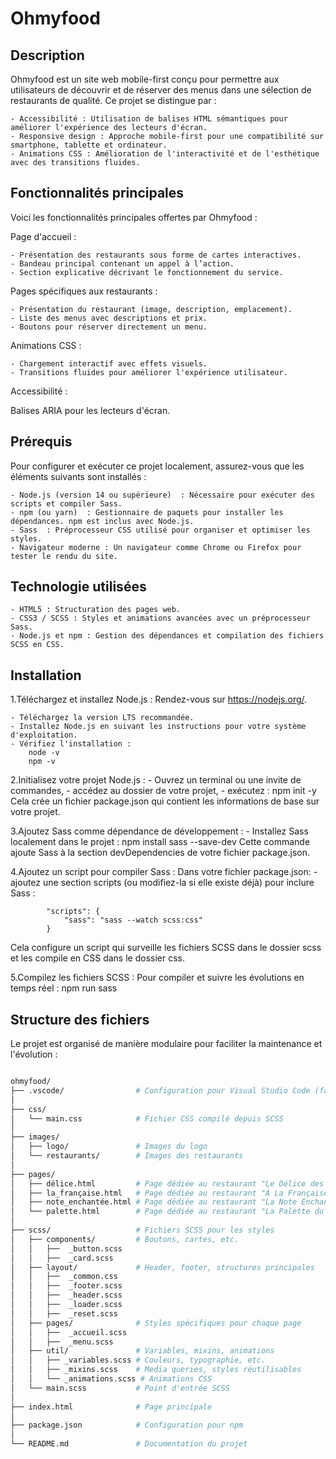 # Ohmyfood

## Description

Ohmyfood est un site web mobile-first conçu pour permettre aux utilisateurs de découvrir et de réserver des menus dans une sélection de restaurants de qualité. Ce projet se distingue par :

    - Accessibilité : Utilisation de balises HTML sémantiques pour améliorer l'expérience des lecteurs d'écran.
    - Responsive design : Approche mobile-first pour une compatibilité sur smartphone, tablette et ordinateur.
    - Animations CSS : Amélioration de l'interactivité et de l'esthétique avec des transitions fluides.

## Fonctionnalités principales

Voici les fonctionnalités principales offertes par Ohmyfood :

Page d'accueil :

    - Présentation des restaurants sous forme de cartes interactives.
    - Bandeau principal contenant un appel à l’action.
    - Section explicative décrivant le fonctionnement du service.

Pages spécifiques aux restaurants :

    - Présentation du restaurant (image, description, emplacement).
    - Liste des menus avec descriptions et prix.
    - Boutons pour réserver directement un menu.

Animations CSS :

    - Chargement interactif avec effets visuels.
    - Transitions fluides pour améliorer l'expérience utilisateur.

Accessibilité :

Balises ARIA pour les lecteurs d'écran.

## Prérequis

Pour configurer et exécuter ce projet localement, assurez-vous que les éléments suivants sont installés :

    - Node.js (version 14 ou supérieure)  : Nécessaire pour exécuter des scripts et compiler Sass.
    - npm (ou yarn)  : Gestionnaire de paquets pour installer les dépendances. npm est inclus avec Node.js.
    - Sass  : Préprocesseur CSS utilisé pour organiser et optimiser les styles. 
    - Navigateur moderne : Un navigateur comme Chrome ou Firefox pour tester le rendu du site.

## Technologie utilisées

    - HTML5 : Structuration des pages web.
    - CSS3 / SCSS : Styles et animations avancées avec un préprocesseur Sass.
    - Node.js et npm : Gestion des dépendances et compilation des fichiers SCSS en CSS.

## Installation

1.Téléchargez et installez Node.js : Rendez-vous sur <https://nodejs.org/>.

    - Téléchargez la version LTS recommandée.
    - Installez Node.js en suivant les instructions pour votre système d'exploitation.
    - Vérifiez l'installation :
        node -v
        npm -v

2.Initialisez votre projet Node.js :
    - Ouvrez un terminal ou une invite de commandes,
    - accédez au dossier de votre projet,
    - exécutez : npm init -y
Cela crée un fichier package.json qui contient les informations de base sur votre projet.

3.Ajoutez Sass comme dépendance de développement :
    - Installez Sass localement dans le projet : npm install sass --save-dev
Cette commande ajoute Sass à la section devDependencies de votre fichier package.json.

4.Ajoutez un script pour compiler Sass :
Dans votre fichier package.json:
    - ajoutez une section scripts (ou modifiez-la si elle existe déjà) pour inclure Sass :

            "scripts": {
                "sass": "sass --watch scss:css"
            }
Cela configure un script qui surveille les fichiers SCSS dans le dossier scss et les compile en CSS dans le dossier css.

5.Compilez les fichiers SCSS :
Pour compiler et suivre les évolutions en temps réel : npm run sass

## Structure des fichiers

Le projet est organisé de manière modulaire pour faciliter la maintenance et l'évolution :

```sh

ohmyfood/
├── .vscode/                # Configuration pour Visual Studio Code (facultatif)
│
├── css/
│   └── main.css            # Fichier CSS compilé depuis SCSS
│
├── images/
│   ├── logo/               # Images du logo
│   └── restaurants/        # Images des restaurants
│
├── pages/
│   ├── délice.html         # Page dédiée au restaurant "Le Délice des Sens"
│   ├── la_française.html   # Page dédiée au restaurant "À La Française"
│   ├── note_enchantée.html # Page dédiée au restaurant "La Note Enchantée"
│   └── palette.html        # Page dédiée au restaurant "La Palette du Goût"
│
├── scss/                   # Fichiers SCSS pour les styles
│   ├── components/         # Boutons, cartes, etc.
│   │   ├──  _button.scss   
│   │   ├──  _card.scss 
│   ├── layout/             # Header, footer, structures principales
│   │   ├──  _common.css     
│   │   ├──  _footer.scss
│   │   ├──  _header.scss
│   │   ├──  _loader.scss
│   │   ├──  _reset.scss
│   ├── pages/              # Styles spécifiques pour chaque page
│   │   ├──  _accueil.scss
│   │   ├──  _menu.scss
│   ├── util/               # Variables, mixins, animations
│   │   ├── _variables.scss # Couleurs, typographie, etc.
│   │   ├── _mixins.scss    # Media queries, styles réutilisables
│   │   └── _animations.scss # Animations CSS
│   └── main.scss           # Point d'entrée SCSS
│
├── index.html              # Page principale
│
├── package.json            # Configuration pour npm
│
└── README.md               # Documentation du projet



